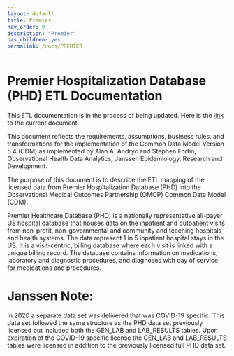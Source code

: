 ```yaml
---
layout: default
title: Premier
nav_order: 9
description: "Premier"
has_children: yes
permalink: /docs/PREMIER
---
```


# Premier Hospitalization Database (PHD) ETL Documentation
This ETL documentation is in the process of being updated. Here is the [link](https://github.com/OHDSI/ETL-CDMBuilder/blob/master/man/PREMIER/Premier_ETL_CDM_V5_3.doc) to the current document. 

This document reflects the requirements, assumptions, business rules, and transformations for the implementation of the Common Data Model Version 5.4 (CDM) as implemented by Alan A. Andryc and Stephen Fortin, Observational Health Data Analytics, Janssen Epidemiology, Research and Development.

The purpose of this document is to describe the ETL mapping of the licensed data from Premier Hospitalization Database (PHD) into the Observational Medical Outcomes Partnership (OMOP) Common Data Model (CDM). 

Premier Healthcare Database (PHD) is a nationally representative all-payer US hospital database that houses data on the inpatient and outpatient visits from non-profit, non-governmental and community and teaching hospitals and health systems. The data represent 1 in 5 inpatient hospital stays in the US.  It is a visit-centric, billing database where each visit is linked with a unique billing record. The database contains information on medications, laboratory and diagnostic procedures, and diagnoses with day of service for medications and procedures.

# Janssen Note:  
In 2020 a separate data set was delivered that was COVID-19 specific.  This data set followed the same structure as the PHD data set previously licensed but included both the GEN_LAB and LAB_RESULTS tables.  Upon expiration of the COVID-19 specific license the GEN_LAB and LAB_RESULTS tables were licensed in addition to the previously licensed full PHD data set.
